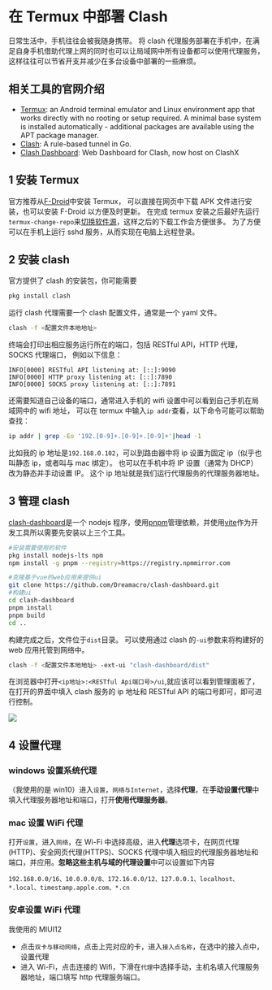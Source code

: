 # 在 Termux 中部署 Clash

日常生活中，手机往往会被我随身携带。
将 clash 代理服务部署在手机中，在满足自身手机借助代理上网的同时也可以让局域网中所有设备都可以使用代理服务，
这样往往可以节省开支并减少在多台设备中部署的一些麻烦。

## 相关工具的官网介绍

- [Termux][termux]: an Android terminal emulator and Linux environment app that works directly with no rooting or setup required. A minimal base system is installed automatically - additional packages are available using the APT package manager.
- [Clash][clash]: A rule-based tunnel in Go.
- [Clash Dashboard][clash-dashboard]: Web Dashboard for Clash, now host on ClashX

[termux]: https://termux.com
[clash]: https://github.com/Dreamacro/clash
[clash-dashboard]: https://github.com/Dreamacro/clash-dashboard

## 1 安装 Termux

官方推荐从[F-Droid](https://f-droid.org/packages/com.termux/)中安装 Termux，
可以直接在网页中下载 APK 文件进行安装，也可以安装 F-Droid 以方便及时更新。
在完成 termux 安装之后最好先运行`termux-change-repo`来[切换软件源](https://mirrors.tuna.tsinghua.edu.cn/help/termux/)，这样之后的下载工作会方便很多。
为了方便可以在手机上运行 sshd 服务，从而实现在电脑上远程登录。

## 2 安装 clash

官方提供了 clash 的安装包，你可能需要

```sh
pkg install clash
```

运行 clash 代理需要一个 clash 配置文件，通常是一个 yaml 文件。

```sh
clash -f <配置文件本地地址>
```

终端会打印出相应服务运行所在的端口，包括 RESTful API，HTTP 代理，SOCKS 代理端口，
例如以下信息：

```plainText
INFO[0000] RESTful API listening at: [::]:9090
INFO[0000] HTTP proxy listening at: [::]:7890
INFO[0000] SOCKS proxy listening at: [::]:7891
```

还需要知道自己设备的端口，通常进入手机的 wifi 设置中可以看到自己手机在局域网中的 wifi 地址，
可以在 termux 中输入`ip addr`查看，以下命令可能可以帮助查找：

```sh
ip addr | grep -Eo '192.[0-9]+.[0-9]+.[0-9]+'|head -1
```

比如我的 ip 地址是`192.168.0.102`，可以到路由器中将 ip 设置为固定 ip（似乎也叫静态 ip，或者叫与 mac 绑定）。
也可以在手机中将 IP 设置（通常为 DHCP）改为静态并手动设置 IP。
这个 ip 地址就是我们运行代理服务的代理服务器地址。

## 3 管理 clash

[clash-dashboard][clash-dashboard]是一个 nodejs 程序，使用[pnpm][pnpm]管理依赖，并使用[vite][vite]作为开发工具所以需要先安装以上三个工具。

```sh
#安装需要使用的软件
pkg install nodejs-lts npm
npm install -g pnpm --registry=https://registry.npmmirror.com

#克隆基于vue的web应用来提供ui
git clone https://github.com/Dreamacro/clash-dashboard.git
#构建ui
cd clash-dashboard
pnpm install
pnpm build
cd ..
```

构建完成之后，文件位于`dist`目录。
可以使用通过 clash 的`-ui`参数来将构建好的 web 应用托管到网络中。

```sh
clash -f <配置文件本地地址> -ext-ui "clash-dashboard/dist"
```

在浏览器中打开`<ip地址>:<RESTful Api端口号>/ui`,就应该可以看到管理面板了，在打开的界面中填入 clash 服务的 ip 地址和 RESTful API 的端口号即可，即可进行控制。

![](/images/clash-dashboard-config.png)

[pnpm]: https://pnpm.io
[vite]: https://vitejs.dev

## 4 设置代理

### windows 设置系统代理

（我使用的是 win10）进入`设置`，`网络与Internet`，选择**代理**，在**手动设置代理**中填入代理服务器地址和端口，打开**使用代理服务器**。

### mac 设置 WiFi 代理

打开`设置`，进入`网络`，在 Wi-Fi 中选择高级，进入**代理**选项卡，在网页代理(HTTP)、安全网页代理(HTTPS)、SOCKS 代理中填入相应的代理服务器地址和端口，并应用。**忽略这些主机与域的代理设置**中可以设置如下内容

```plainText
192.168.0.0/16、10.0.0.0/8、172.16.0.0/12、127.0.0.1、localhost、*.local、timestamp.apple.com、*.cn
```

### 安卓设置 WiFi 代理

我使用的 MIUI12

- 点击`双卡与移动网络`，点击上完对应的卡，进入`接入点名称`，在选中的接入点中，设置代理
- 进入 Wi-Fi，点击连接的 Wifi，下滑在`代理`中选择手动，主机名填入代理服务器地址，端口填写 http 代理服务端口。
